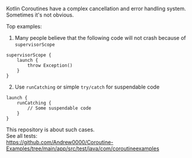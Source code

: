 Kotlin Coroutines have a complex cancellation and error handling system. Sometimes it's not obvious.  

Top examples:  
1. Many people believe that the following code will not crash because of `supervisorScope`
```
supervisorScope {
    launch {
        throw Exception()
    }
}
```
2. Use `runCatching` or simple `try/catch` for suspendable code
```
launch {
    runCatching {
        // Some suspendable code
    }
}
```

This repository is about such cases.  
See all tests:  
https://github.com/Andrew0000/Coroutine-Examples/tree/main/app/src/test/java/com/coroutineexamples
